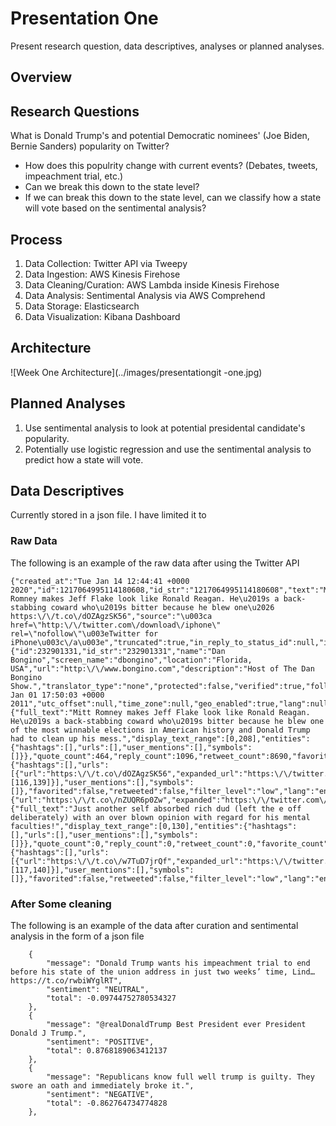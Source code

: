 # Presentation One

Present research question, data descriptives, analyses or planned analyses.

## Overview

## Research Questions

What is Donald Trump's and potential Democratic nominees' (Joe Biden, Bernie Sanders) popularity on Twitter?
- How does this populrity change with current events? (Debates, tweets, impeachment trial, etc.)
- Can we break this down to the state level?
- If we can break this down to the state level, can we classify how a state will vote based on the sentimental analysis?

## Process 

1. Data Collection: Twitter API via Tweepy 
2. Data Ingestion: AWS Kinesis Firehose
3. Data Cleaning/Curation: AWS Lambda inside Kinesis Firehose
4. Data Analysis: Sentimental Analysis via AWS Comprehend
5. Data Storage: Elasticsearch
6. Data Visualization: Kibana Dashboard

## Architecture

![Week One Architecture](../images/presentationgit -one.jpg)

## Planned Analyses

1. Use sentimental analysis to look at potential presidental candidate's popularity.
2. Potentially use logistic regression and use the sentimental analysis to predict how a state will vote.

## Data Descriptives

Currently stored in a json file. I have limited it to 

### Raw Data

The following is an example of the raw data after using the Twitter API

```
{"created_at":"Tue Jan 14 12:44:41 +0000 2020","id":1217064995114180608,"id_str":"1217064995114180608","text":"Mitt Romney makes Jeff Flake look like Ronald Reagan. He\u2019s a back-stabbing coward who\u2019s bitter because he blew one\u2026 https:\/\/t.co\/dOZAgzSK56","source":"\u003ca href=\"http:\/\/twitter.com\/download\/iphone\" rel=\"nofollow\"\u003eTwitter for iPhone\u003c\/a\u003e","truncated":true,"in_reply_to_status_id":null,"in_reply_to_status_id_str":null,"in_reply_to_user_id":null,"in_reply_to_user_id_str":null,"in_reply_to_screen_name":null,"user":{"id":232901331,"id_str":"232901331","name":"Dan Bongino","screen_name":"dbongino","location":"Florida, USA","url":"http:\/\/www.bongino.com","description":"Host of The Dan Bongino Show.","translator_type":"none","protected":false,"verified":true,"followers_count":1398949,"friends_count":654,"listed_count":4730,"favourites_count":56592,"statuses_count":57099,"created_at":"Sat Jan 01 17:50:03 +0000 2011","utc_offset":null,"time_zone":null,"geo_enabled":true,"lang":null,"contributors_enabled":false,"is_translator":false,"profile_background_color":"FFFFFF","profile_background_image_url":"http:\/\/abs.twimg.com\/images\/themes\/theme1\/bg.png","profile_background_image_url_https":"https:\/\/abs.twimg.com\/images\/themes\/theme1\/bg.png","profile_background_tile":false,"profile_link_color":"0084B4","profile_sidebar_border_color":"FFFFFF","profile_sidebar_fill_color":"C0DFEC","profile_text_color":"333333","profile_use_background_image":false,"profile_image_url":"http:\/\/pbs.twimg.com\/profile_images\/1085298427662077952\/G7pyO36A_normal.jpg","profile_image_url_https":"https:\/\/pbs.twimg.com\/profile_images\/1085298427662077952\/G7pyO36A_normal.jpg","profile_banner_url":"https:\/\/pbs.twimg.com\/profile_banners\/232901331\/1548899037","default_profile":false,"default_profile_image":false,"following":null,"follow_request_sent":null,"notifications":null},"geo":null,"coordinates":null,"place":null,"contributors":null,"is_quote_status":false,"extended_tweet":{"full_text":"Mitt Romney makes Jeff Flake look like Ronald Reagan. He\u2019s a back-stabbing coward who\u2019s bitter because he blew one of the most winnable elections in American history and Donald Trump had to clean up his mess.","display_text_range":[0,208],"entities":{"hashtags":[],"urls":[],"user_mentions":[],"symbols":[]}},"quote_count":464,"reply_count":1096,"retweet_count":8690,"favorite_count":30358,"entities":{"hashtags":[],"urls":[{"url":"https:\/\/t.co\/dOZAgzSK56","expanded_url":"https:\/\/twitter.com\/i\/web\/status\/1217064995114180608","display_url":"twitter.com\/i\/web\/status\/1\u2026","indices":[116,139]}],"user_mentions":[],"symbols":[]},"favorited":false,"retweeted":false,"filter_level":"low","lang":"en"},"quoted_status_permalink":{"url":"https:\/\/t.co\/nZUQR6p0Zw","expanded":"https:\/\/twitter.com\/dbongino\/status\/1217064995114180608","display":"twitter.com\/dbongino\/statu\u2026"},"is_quote_status":true,"extended_tweet":{"full_text":"Just another self absorbed rich dud (left the e off deliberately) with an over blown opinion with regard for his mental faculties!","display_text_range":[0,130],"entities":{"hashtags":[],"urls":[],"user_mentions":[],"symbols":[]}},"quote_count":0,"reply_count":0,"retweet_count":0,"favorite_count":0,"entities":{"hashtags":[],"urls":[{"url":"https:\/\/t.co\/w7TuD7jrQf","expanded_url":"https:\/\/twitter.com\/i\/web\/status\/1217122470764908545","display_url":"twitter.com\/i\/web\/status\/1\u2026","indices":[117,140]}],"user_mentions":[],"symbols":[]},"favorited":false,"retweeted":false,"filter_level":"low","lang":"en","timestamp_ms":"1579019584729"}
```

### After Some cleaning

The following is an example of the data after curation and sentimental analysis in the form of a json file

```
    {
        "message": "Donald Trump wants his impeachment trial to end before his state of the union address in just two weeks’ time, Lind… https://t.co/rwbiWYglRT",
        "sentiment": "NEUTRAL",
        "total": -0.09744752780534327
    },
    {
        "message": "@realDonaldTrump Best President ever President Donald J Trump.",
        "sentiment": "POSITIVE",
        "total": 0.8768189063412137
    },
    {
        "message": "Republicans know full well trump is guilty. They swore an oath and immediately broke it.",
        "sentiment": "NEGATIVE",
        "total": -0.862764734774828
    },


```
